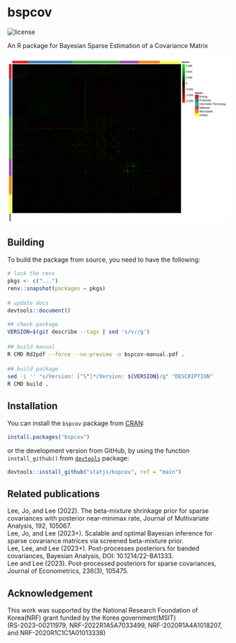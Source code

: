 # bspcov

![license](https://img.shields.io/badge/Licence-GPL--2-blue.svg)

An R package for Bayesian Sparse Estimation of a Covariance Matrix

![S&P 500 Example](./figs/thresPPPheatmap.png?raw=true "SP 500 Example")

## Building

To build the package from source, you need to have the following:

```R
# lock the renv
pkgs <- c("...")
renv::snapshot(packages = pkgs)

# update docs
devtools::document()
```

```bash
## check package
VERSION=$(git describe --tags | sed 's/v//g')

## build manual
R CMD Rd2pdf --force --no-preview -o bspcov-manual.pdf .

## build package
sed -i '' "s/Version: [^\"]*/Version: ${VERSION}/g" "DESCRIPTION"
R CMD build .
```

## Installation

You can install the `bspcov` package from [CRAN](https://CRAN.R-project.org/package=bspcov):
```r
install.packages("bspcov")
```
or the development version from GitHub, by using the function `install_github()` from [`devtools`](https://CRAN.R-project.org/package=devtools) package:
```r
devtools::install_github("statjs/bspcov", ref = "main")
```

## Related publications

Lee, Jo, and Lee (2022). The beta-mixture shrinkage prior for sparse covariances with posterior near-minimax rate, Journal of Multivariate Analysis, 192, 105067.  
Lee, Jo, and Lee (2023+). Scalable and optimal Bayesian inference for sparse covariance matrices via screened beta-mixture prior.  
Lee, Lee, and Lee (2023+). Post-processes posteriors for banded covariances, Bayesian Analysis, DOI: 10.1214/22-BA1333.  
Lee and Lee (2023). Post-processed posteriors for sparse covariances, Journal of Econometrics, 236(3), 105475.

## Acknowledgement

This work was supported by the National Research Foundation of Korea(NRF) grant funded by the Korea government(MSIT)   
(RS-2023-00211979, NRF-2022R1A5A7033499, NRF-2020R1A4A1018207, and NRF-2020R1C1C1A01013338)
